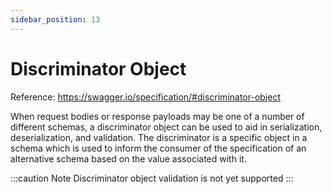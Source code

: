 ```yaml
---
sidebar_position: 13
---
```


# Discriminator Object
Reference: https://swagger.io/specification/#discriminator-object

When request bodies or response payloads may be one of a number of different schemas, a discriminator object can be used to aid in serialization, deserialization, and validation. The discriminator is a specific object in a schema which is used to inform the consumer of the specification of an alternative schema based on the value associated with it.

:::caution Note
Discriminator object validation is not yet supported
:::
